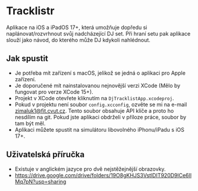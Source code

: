 # Tracklistr
Aplikace na iOS a iPadOS 17+, která umožňuje dopředu si naplánovat/rozvrhnout svůj nadcházející DJ set. Při hraní setu pak aplikace slouží jako návod, do kterého může DJ kdykoli nahlédnout.
## Jak spustit
- Je potřeba mít zařízení s macOS, jelikož se jedná o aplikaci pro Apple zařízení.
- Je doporučené mít nainstalovanou nejnovější verzi XCode (Mělo by fungovat pro verze XCode 15+).
- Projekt v XCode otevřete kliknutím na `DjTracklistApp.xcodeproj`.
- Pokud v projektu není soubor `config.xcconfig`, ozvěte se mi na e-mail zimaluk1@fit.cvut.cz. Tento soubor obsahuje API klíče a proto ho nesdílím na git. Pokud jste aplikaci obdrželi v příloze práce, soubor by tam být měl.
- Aplikaci můžete spustit na simulátoru libovolného iPhonu/iPadu s iOS 17+.

## Uživatelská příručka
- Existuje v anglickém jazyce pro dvě nejstěžejnější obrazovky.
- https://drive.google.com/drive/folders/19O8gKHJS3VstlDIT920D9lCe6IlMq7pN?usp=sharing


